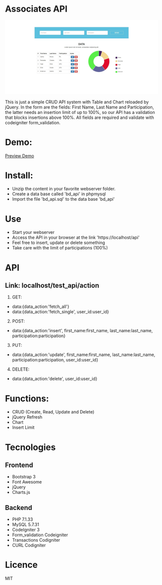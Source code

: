 # Associates API

![](/screen.jpg)

This is just a simple CRUD API system with Table and Chart reloaded by jQuery. In the form are the fields: First Name, Last Name and Participation, the latter needs an insertion limit of up to 100%, so our API has a validation that blocks insertions above 100%. All fields are required and validate with codeigniter form_validation.

# Demo:
[Preview Demo](https://apivti.000webhostapp.com/)

# Install:
- Unzip the content in your favorite webserver folder.
- Create a data base called 'bd_api' in phpmysql
- Import the file 'bd_api.sql' to the data base 'bd_api'

# Use
- Start your webserver
- Access the API in your browser at the link 'https://localhost/api'
- Feel free to insert, update or delete something
- Take care with the limit of participations (100%)

# API
## Link: localhost/test_api/action
1. GET: 
- data:{data_action:'fetch_all'}
- data:{data_action:'fetch_single', user_id:user_id}
2. POST: 
- data:{data_action:'insert', first_name:first_name, last_name:last_name, participation:participation}
3. PUT: 
- data:{data_action:'update', first_name:first_name, last_name:last_name, participation:participation, user_id:user_id}
4. DELETE: 
- data:{data_action:'delete', user_id:user_id}

# Functions:
- CRUD (Create, Read, Update and Delete)
- jQuery Refresh
- Chart
- Insert Limit

# Tecnologies

## Frontend

- Bootstrap 3
- Font Awesome
- jQuery
- Charts.js

## Backend

- PHP 7.1.33
- MySQL 5.7.31
- CodeIgniter 3
- Form_validation Codeigniter
- Transactions Codigniter
- CURL Codigniter

# Licence
MIT

